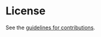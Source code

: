 # License

See the
[guidelines for contributions](https://github.com/tarakiyee/funder-guide-draft/blob/main/CONTRIBUTING.md).
